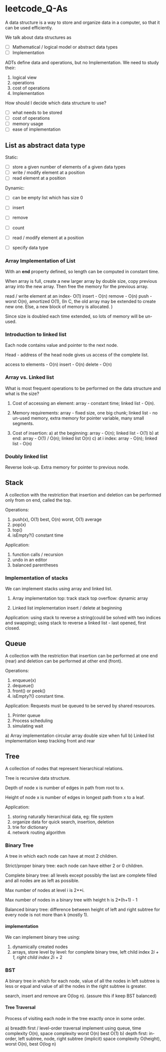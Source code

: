 # leetcode_Q-As

A data structure is a way to store and organize data in a computer, so that it can be used efficiently.

We talk about data structures as
- [ ] Mathematical / logical model or abstract data types
- [ ] Implementation

ADTs define data and operations, but no Implementation. We need to study their:
1) logical view
2) operations
3) cost of operations
4) Implementation

How should I decide which data structure to use?

 - [ ] what needs to be stored
 - [ ] cost of operations
 - [ ] memory usage
 - [ ] ease of implementation

## List as abstract data type

Static:
- [ ] store a given number of elements of a given data types
- [ ] write / modify element at a position
- [ ] read element at a position

Dynamic:
- [ ] can be empty list which has size 0
- [ ] insert
- [ ] remove
- [ ] count
- [ ] read / modify element at a position
- [ ] specify data type


### Array Implementation of List

With an **end** property defined, so length can be computed in constant time.

When array is full, create a new larger array by double size, copy previous array into the new array. Then free the memory for the previous array.

read / write element at an index- O(1)
insert - O(n)
remove - O(n)
push - worst O(n), amortized O(1), (In C, the old array may be extended to create new one. Else, a new block of memory is allocated. )

Since size is doubled each time extended, so lots of memory will be un-used.

### Introduction to linked list

Each node contains value and pointer to the next node.

Head - address of the head node gives us access of the complete list.

access to elements - O(n)
insert - O(n)
delete - O(n)

### Array vs. Linked list

What is most frequent operations to be performed on the data structure and what is the size?

1) Cost of accessing an element: array - constant time; linked list - O(n).

2) Memory requirements: array - fixed size, one big chunk; linked list - no un-used memory, extra memory for pointer variable, many small segments.

3) Cost of insertion:
a) at the beginning: array - O(n); linked list - O(1)
b) at end: array - O(1) / O(n); linked list O(n)
c) at i index: array - O(n); linked list - O(n)

### Doubly linked list

Reverse look-up.
Extra memory for pointer to previous node.

## Stack

A collection with the restriction that insertion and deletion can be performed only from on end, called the top.

Operations:
1) push(x), O(1) best, O(n) worst, O(1) average
2) pop(x)
3) top()
4) isEmpty?()
constant time

Application:
1) function calls / recursion
2) undo in an editor
3) balanced parentheses

### Implementation of stacks

We can implement stacks using array and linked list.

1) Array implementation
top: track stack top
overflow: dynamic array

2) Linked list implementation
insert / delete at beginning

Application:
using stack to reverse a string(could be solved with two indices and swapping);
using stack to reverse a linked list - last opened, first closed.

## Queue

A collection with the restriction that insertion can be performed at one end (rear) and deletion can be performed at other end (front).

Operations:
1) enqueue(x)
2) dequeue()
3) front() or peek()
4) isEmpty?()
constant time.

Application:
Requests must be queued to be served by shared resources.
1) Printer queue
2) Process scheduling
3) simulating wait

a) Array implementation
circular array
double size when full
b) Linked list implementation
keep tracking front and rear

## Tree

A collection of nodes that represent hierarchical relations.

Tree is recursive data structure.

Depth of node x is number of edges in path from root to x.

Height of node x is number of edges in longest path from x to a leaf.

Application:
1) storing naturally hierarchical data, eg: file system
2) organize data for quick search, insertion, deletion
3) trie for dictionary
4) network routing algorithm

### Binary Tree

A tree in which each node can have at most 2 children.

Strict/proper binary tree: each node can have either 2 or 0 children.

Complete binary tree: all levels except possibly the last are complete filled and all nodes are as left as possible.

Max number of nodes at level i is 2**i.

Max number of nodes in a binary tree with height h is 2*(h+1) - 1

Balanced binary tree: difference between height of left and right subtree for every node is not more than k (mostly 1).

#### implementation
We can implement binary tree using:
1) dynamically created nodes
2) arrays, store level by level: for complete binary tree, left child index 2*i + 1, right child index 2*i + 2

### BST

A binary tree in which for each node, value of all the nodes in left subtree is less or equal and value of all the nodes in the right subtree is greater.

search, insert and remove are O(log n). (assure this if keep BST balanced)

#### Tree Traversal

Process of visiting each node in the tree exactly once in some order.

a) breadth first / level-order traversal
    implement using queue, time complexity O(n), space complexity worst O(n) best O(1)
b) depth first: in-order, left subtree, node, right subtree
    (implicit) space complexity O(height), worst O(n), best O(log n)
